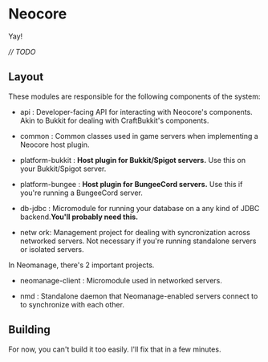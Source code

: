 # Neocore

Yay!

*// TODO*

## Layout

These modules are responsible for the following components of the system:

* api : Developer-facing API for interacting with Neocore's components.
Akin to Bukkit for dealing with CraftBukkit's components.

* common : Common classes used in game servers when implementing a
Neocore host plugin.

* platform-bukkit : **Host plugin for Bukkit/Spigot servers.**  Use this on your
Bukkit/Spigot server.

* platform-bungee : **Host plugin for BungeeCord servers.** Use this if
you're running a BungeeCord server.

* db-jdbc : Micromodule for running your database on a any kind of JDBC
backend.**You'll probably need this.**

* netw ork: Management project for dealing with syncronization across
networked servers.  Not necessary if you're running standalone servers or
isolated servers.

In Neomanage, there's 2 important projects.

* neomanage-client : Micromodule used in networked servers.

* nmd : Standalone daemon that Neomanage-enabled servers connect to to
synchronize with each other.

## Building

For now, you can't build it too easily.  I'll fix that in a few minutes.

